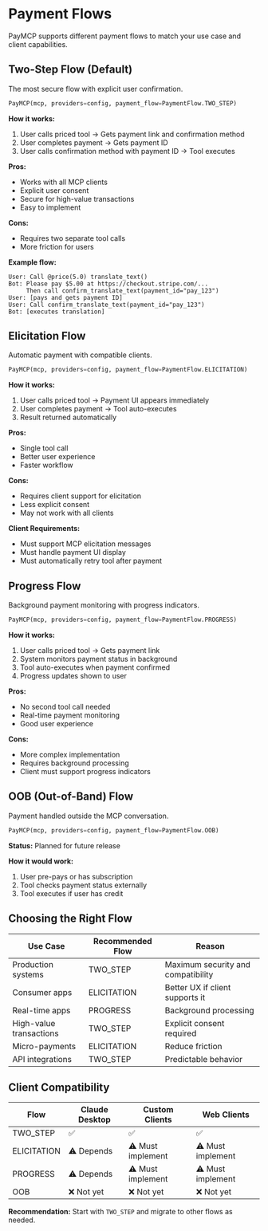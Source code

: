# Payment Flows

PayMCP supports different payment flows to match your use case and client capabilities.

## Two-Step Flow (Default)

The most secure flow with explicit user confirmation.

```python
PayMCP(mcp, providers=config, payment_flow=PaymentFlow.TWO_STEP)
```

**How it works:**
1. User calls priced tool → Gets payment link and confirmation method
2. User completes payment → Gets payment ID
3. User calls confirmation method with payment ID → Tool executes

**Pros:**
- Works with all MCP clients
- Explicit user consent
- Secure for high-value transactions
- Easy to implement

**Cons:**
- Requires two separate tool calls
- More friction for users

**Example flow:**
```
User: Call @price(5.0) translate_text()
Bot: Please pay $5.00 at https://checkout.stripe.com/...
     Then call confirm_translate_text(payment_id="pay_123")
User: [pays and gets payment ID]
User: Call confirm_translate_text(payment_id="pay_123")
Bot: [executes translation]
```

## Elicitation Flow

Automatic payment with compatible clients.

```python
PayMCP(mcp, providers=config, payment_flow=PaymentFlow.ELICITATION)
```

**How it works:**
1. User calls priced tool → Payment UI appears immediately
2. User completes payment → Tool auto-executes
3. Result returned automatically

**Pros:**
- Single tool call
- Better user experience
- Faster workflow

**Cons:**
- Requires client support for elicitation
- Less explicit consent
- May not work with all clients

**Client Requirements:**
- Must support MCP elicitation messages
- Must handle payment UI display
- Must automatically retry tool after payment

## Progress Flow

Background payment monitoring with progress indicators.

```python
PayMCP(mcp, providers=config, payment_flow=PaymentFlow.PROGRESS)
```

**How it works:**
1. User calls priced tool → Gets payment link
2. System monitors payment status in background
3. Tool auto-executes when payment confirmed
4. Progress updates shown to user

**Pros:**
- No second tool call needed
- Real-time payment monitoring
- Good user experience

**Cons:**
- More complex implementation
- Requires background processing
- Client must support progress indicators

## OOB (Out-of-Band) Flow

Payment handled outside the MCP conversation.

```python
PayMCP(mcp, providers=config, payment_flow=PaymentFlow.OOB)
```

**Status:** Planned for future release

**How it would work:**
1. User pre-pays or has subscription
2. Tool checks payment status externally
3. Tool executes if user has credit

## Choosing the Right Flow

| Use Case | Recommended Flow | Reason |
|----------|------------------|---------|
| Production systems | TWO_STEP | Maximum security and compatibility |
| Consumer apps | ELICITATION | Better UX if client supports it |
| Real-time apps | PROGRESS | Background processing |
| High-value transactions | TWO_STEP | Explicit consent required |
| Micro-payments | ELICITATION | Reduce friction |
| API integrations | TWO_STEP | Predictable behavior |

## Client Compatibility

| Flow | Claude Desktop | Custom Clients | Web Clients |
|------|----------------|----------------|-------------|
| TWO_STEP | ✅ | ✅ | ✅ |
| ELICITATION | ⚠️ Depends | ⚠️ Must implement | ⚠️ Must implement |
| PROGRESS | ⚠️ Depends | ⚠️ Must implement | ⚠️ Must implement |
| OOB | ❌ Not yet | ❌ Not yet | ❌ Not yet |

**Recommendation:** Start with `TWO_STEP` and migrate to other flows as needed.